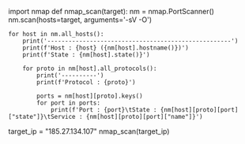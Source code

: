 import nmap
def nmap_scan(target):
    nm = nmap.PortScanner()
    nm.scan(hosts=target, arguments='-sV -O')  
    
    for host in nm.all_hosts():
        print('----------------------------------------------------')
        print(f'Host : {host} ({nm[host].hostname()})')
        print(f'State : {nm[host].state()}')

        for proto in nm[host].all_protocols():
            print('----------')
            print(f'Protocol : {proto}')

            ports = nm[host][proto].keys()
            for port in ports:
                print(f'Port : {port}\tState : {nm[host][proto][port]["state"]}\tService : {nm[host][proto][port]["name"]}')

target_ip = "185.27.134.107"
nmap_scan(target_ip)
